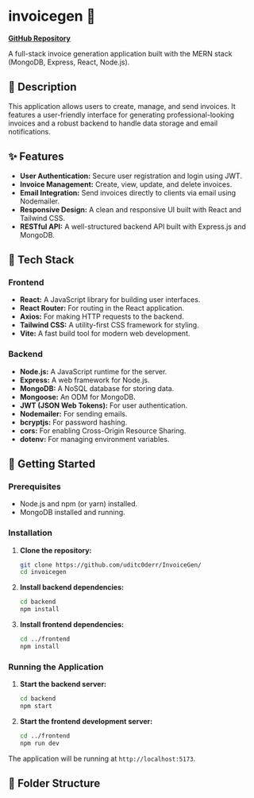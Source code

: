 # invoicegen 🧾

[**GitHub Repository**](https://github.com/uditc0derr/InvoiceGen)

A full-stack invoice generation application built with the MERN stack (MongoDB, Express, React, Node.js).

## 📝 Description

This application allows users to create, manage, and send invoices. It features a user-friendly interface for generating professional-looking invoices and a robust backend to handle data storage and email notifications.

## ✨ Features

* **User Authentication:** Secure user registration and login using JWT.
* **Invoice Management:** Create, view, update, and delete invoices.
* **Email Integration:** Send invoices directly to clients via email using Nodemailer.
* **Responsive Design:** A clean and responsive UI built with React and Tailwind CSS.
* **RESTful API:** A well-structured backend API built with Express.js and MongoDB.

## 🚀 Tech Stack

### Frontend

* **React:** A JavaScript library for building user interfaces.
* **React Router:** For routing in the React application.
* **Axios:** For making HTTP requests to the backend.
* **Tailwind CSS:** A utility-first CSS framework for styling.
* **Vite:** A fast build tool for modern web development.

### Backend

* **Node.js:** A JavaScript runtime for the server.
* **Express:** A web framework for Node.js.
* **MongoDB:** A NoSQL database for storing data.
* **Mongoose:** An ODM for MongoDB.
* **JWT (JSON Web Tokens):** For user authentication.
* **Nodemailer:** For sending emails.
* **bcryptjs:** For password hashing.
* **cors:** For enabling Cross-Origin Resource Sharing.
* **dotenv:** For managing environment variables.

## 🏁 Getting Started

### Prerequisites

* Node.js and npm (or yarn) installed.
* MongoDB installed and running.

### Installation

1.  **Clone the repository:**
    ```bash
    git clone https://github.com/uditc0derr/InvoiceGen/
    cd invoicegen
    ```

2.  **Install backend dependencies:**
    ```bash
    cd backend
    npm install
    ```

3.  **Install frontend dependencies:**
    ```bash
    cd ../frontend
    npm install
    ```

### Running the Application

1.  **Start the backend server:**
    ```bash
    cd backend
    npm start
    ```

2.  **Start the frontend development server:**
    ```bash
    cd ../frontend
    npm run dev
    ```

The application will be running at `http://localhost:5173`.

## 📁 Folder Structure
